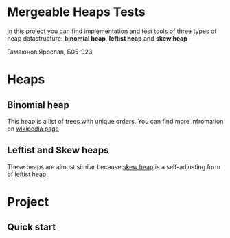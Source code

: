 # Mergeable Heaps Tests
In this project you can find implementation and test tools of three types of heap datastructure: **binomial heap**, **leftist heap** and **skew heap**

Гамаюнов Ярослав, Б05-923
# Heaps
## Binomial heap
This heap is a list of trees with unique orders. You can find more infromation on [wikipedia page](https://en.wikipedia.org/wiki/Binomial_heap "Binomial Heap")
## Leftist and Skew heaps 
These heaps are almost similar because [skew heap](https://en.wikipedia.org/wiki/Skew_heap "Skew Heap") is a self-adjusting form of [leftist heap](https://en.wikipedia.org/wiki/Leftist_tree "Leftist Heap")
# Project
## Quick start


